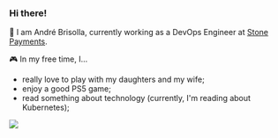 ### Hi there! 

:construction_worker: I am André Brisolla, currently working as a DevOps Engineer at <a href="https://github.com/stonepayments">Stone Payments</a>.


:video_game: In my free time, I...
  - really love to play with my daughters and my wife;
  - enjoy a good PS5 game;
  - read something about technology (currently, I'm reading about Kubernetes);


<img src="https://img.shields.io/badge/Codecov-F01F7A?style=for-the-badge&logo=Codecov&logoColor=white&url=https://www.linkedin.com/in/brisolla/">
